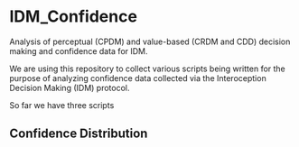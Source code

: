 # IDM_Confidence
Analysis of perceptual (CPDM) and value-based (CRDM and CDD) decision making and confidence data for IDM.

We are using this repository to collect various scripts being written for the purpose of analyzing confidence data collected via the Interoception Decision Making (IDM) protocol. 

So far we have three scripts

## Confidence Distribution



